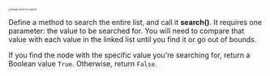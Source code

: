 <!--title={Search in a Doubly Linked List}--> 

<!--badges={Algorithms:25,Python:20}-->

<!--concepts={Search for an element in a Linked List}-->

 <img src="https://storage.googleapis.com/twg-content/images/MarketingResources_Thumbnail_Search.width-1200.jpg" alt="Image result for search" style="zoom: 33%;" /> 

Define a method to search the entire list, and call it **search()**. It requires one parameter: the value to be searched for. You will need to compare that value with each value in the linked list until you find it or go out of bounds.

If you find the node with the specific value you're searching for, return a Boolean value `True`. Otherwise, return `False`.

